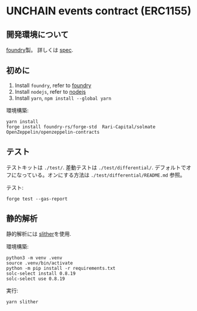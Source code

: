 # UNCHAIN events contract (ERC1155)

## 開発環境について

[foundry](foundry.sh)製。
詳しくは [spec](./spec/).

## 初めに

1. Install `foundry`, refer to [foundry](https://github.com/foundry-rs/foundry)
2. Install `nodejs`, refer to [nodejs](https://nodejs.org/en/)
3. Install `yarn`, `npm install --global yarn`

環境構築:

```
yarn install
forge install foundry-rs/forge-std  Rari-Capital/solmate OpenZeppelin/openzeppelin-contracts
```

## テスト

テストキットは `./test/`.
差動テストは `./test/differential/`. デフォルトでオフになっている。オンにする方法は `./test/differential/README.md` 参照。

テスト:

```
forge test --gas-report
```

## 静的解析

静的解析には [slither](https://github.com/crytic/slither)を使用.

環境構築:

```
python3 -m venv .venv
source .venv/bin/activate
python -m pip install -r requirements.txt
solc-select install 0.8.19
solc-select use 0.8.19
```

実行:

```
yarn slither
```
